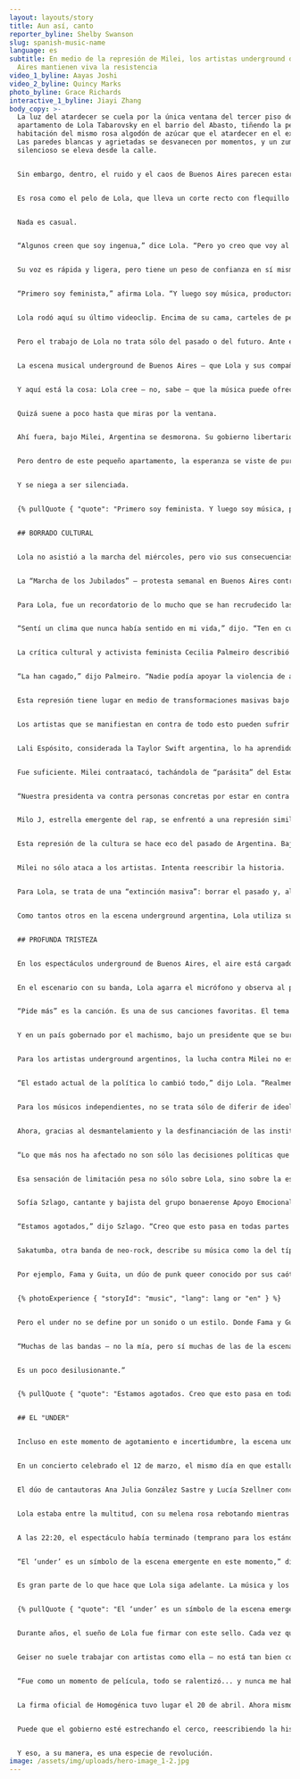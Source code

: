```yaml
---
layout: layouts/story
title: Aun así, canto
reporter_byline: Shelby Swanson
slug: spanish-music-name
language: es
subtitle: En medio de la represión de Milei, los artistas underground de Buenos
  Aires mantienen viva la resistencia
video_1_byline: Aayas Joshi
video_2_byline: Quincy Marks
photo_byline: Grace Richards
interactive_1_byline: Jiayi Zhang
body_copy: >-
  La luz del atardecer se cuela por la única ventana del tercer piso del
  apartamento de Lola Tabarovsky en el barrio del Abasto, tiñendo la pequeña
  habitación del mismo rosa algodón de azúcar que el atardecer en el exterior.
  Las paredes blancas y agrietadas se desvanecen por momentos, y un zumbido
  silencioso se eleva desde la calle. 


  Sin embargo, dentro, el ruido y el caos de Buenos Aires parecen estar muy lejos. Su apartamento es un mundo en sí mismo. Y es rosa.


  Es rosa como el pelo de Lola, que lleva un corte recto con flequillo desigual. Sus zapatillas Converse rosas están en una estantería cercana. Su guitarra, que toca como vocalista de su grupo de pop Homogénica, también es rosa y está llena de pegatinas de mariposas.


  Nada es casual.


  “Algunos creen que soy ingenua,” dice Lola. “Pero yo creo que voy al grano.”


  Su voz es rápida y ligera, pero tiene un peso de confianza en sí misma, como si estuviera a medio camino entre contarte un secreto y empezar una revolución. Mira a Celeste Nanfaro, su directora creativa y mejor amiga, que asiente con la cabeza mientras Lola rebusca en una estantería abarrotada de ropa. Hay un vestido rojo de lentejuelas que brilla como una bola de discoteca, una cazadora de cuero de los años 80 agrietada por el paso del tiempo y heredada de su abuelo. Y una camisa de tul rosa, delicada pero desafiante.


  “Primero soy feminista,” afirma Lola. “Y luego soy música, productora, estudiante, mujer... cualquiera de esas cosas. Creo que pongo un sello feminista en todo lo que hago.”


  Lola rodó aquí su último videoclip. Encima de su cama, carteles de películas de los 80 — *Footloose* y *The Breakfast Club* — han sido retocados con Photoshop para incluir los nombres de canciones que su banda aún no ha publicado. Pequeños huevos de Pascua para los fans. El apartamento es un collage de pasados prestados y futuros imaginados, cuidadosamente dispuestos como el lienzo de un artista.


  Pero el trabajo de Lola no trata sólo del pasado o del futuro. Ante el creciente autoritarismo de la Argentina del Presidente Javier Milei, Lola y otros artistas canalizan sus frustraciones en la música.


  La escena musical underground de Buenos Aires — que Lola y sus compañeros llaman “el under” — no es un movimiento masivo y comercial. Es rebelde, antiestablishment y local. No se trata de bandas que llenan estadios, sino de grupos de jóvenes adultos que prosperan en locales íntimos, pequeños clubes y bares de mala muerte donde pueden crear una base de seguidores “boca a boca.” Puede que su alcance no sea masivo, pero su influencia en la cultura local — proporcionando música auténtica y sin filtros que habla directamente de las luchas y frustraciones de hoy en día — es innegable.


  Y aquí está la cosa: Lola cree — no, sabe — que la música puede ofrecer una vía de escape. Que una guitarra rosa, una camisa de tul y un estribillo pop que se puede corear a gritos pueden ser reafirmantes y catárticos a partes iguales.


  Quizá suene a poco hasta que miras por la ventana.


  Ahí fuera, bajo Milei, Argentina se desmorona. Su gobierno libertario ha destripado los programas sociales. Ha recortado drásticamente las subvenciones a la vivienda, la educación y el transporte. Está tomando medidas enérgicas contra los derechos de los artistas. En las calles de Buenos Aires, las protestas se enfrentan ahora a violentas medidas represivas.


  Pero dentro de este pequeño apartamento, la esperanza se viste de purpurina y tacones altos.


  Y se niega a ser silenciada.


  {% pullQuote { "quote": "Primero soy feminista. Y luego soy música, productora, estudiante, mujer... cualquiera de esas cosas. Creo que pongo un sello feminista en todo lo que hago.", "attribution": "Lola Tabarovsky", "role": "Música" } %}


  ## BORRADO CULTURAL


  Lola no asistió a la marcha del miércoles, pero vio sus consecuencias. Vive a una manzana del Congreso y, mientras volvía a casa, fue testigo de todo: contenedores en llamas, gente corriendo y pánico en el aire.


  La “Marcha de los Jubilados” — protesta semanal en Buenos Aires contra las medidas de austeridad respaldadas por Milei — se tornó violenta el 12 de marzo. La policía argentina respondió con gases lacrimógenos, balas de goma y cañones de agua. La represión, condenada por la Comisión Interamericana de Derechos Humanos, causó 20 heridos. Una mujer de 87 años sufrió traumatismo craneoencefálico. El fotoperiodista Pablo Grillo resultó gravemente herido y fue hospitalizado tras ser alcanzado por un bote de gas lacrimógeno.


  Para Lola, fue un recordatorio de lo mucho que se han recrudecido las cosas bajo el mandato de Milei.


  “Sentí un clima que nunca había sentido en mi vida,” dijo. “Ten en cuenta que soy una persona que ha ido a marchas desde que tenía 12 años. Es la primera vez que me sentí realmente mal y asustada.”


  La crítica cultural y activista feminista Cecilia Palmeiro describió la violencia como un posible punto de ruptura.


  “La han cagado,” dijo Palmeiro. “Nadie podía apoyar la violencia de ayer. Hay que ser muy cobarde para atacar a gente que apenas puede andar.”


  Esta represión tiene lugar en medio de transformaciones masivas bajo Milei. Sus medidas de austeridad han estabilizado la inflación, pero han sumido a millones de personas en el desempleo y la pobreza. Su gobierno ha atacado a los movimientos sociales, desestimado los derechos del colectivo LGBTQ+ y desmantelado las protecciones contra la violencia de género.


  Los artistas que se manifiestan en contra de todo esto pueden sufrir consecuencias.


  Lali Espósito, considerada la Taylor Swift argentina, lo ha aprendido de primera mano. Feminista y aliada del colectivo LGBTQ+, Espósito nunca ha sido la crítica más ruidosa de Milei. Tras su victoria en las primarias de agosto de 2023, tuiteó: “Qué peligroso, qué triste.”


  Fue suficiente. Milei contraatacó, tachándola de “parásita” del Estado.


  “Nuestra presidenta va contra personas concretas por estar en contra del Gobierno,” dijo Lola, "y lo que pasa es que esta gente ni siquiera está tan en contra del Gobierno. No es que Lali sea la mayor feminista queer... es literalmente sólo una chica.”


  Milo J, estrella emergente del rap, se enfrentó a una represión similar. Cuando planeó un concierto en el antiguo centro de tortura de la junta militar argentina de los años 80, el gobierno de Milei lo impidió, provocando indignación y acusaciones de censura.


  Esta represión de la cultura se hace eco del pasado de Argentina. Bajo la junta militar (1976-1983), los artistas fueron censurados, exiliados o desaparecieron. En la actualidad, el gobierno de Milei practica una forma similar de supresión, restando importancia a las violaciones de los derechos humanos de aquella época. Milei ha recortado la financiación del Banco Nacional de Datos Genéticos, que identifica los restos de las víctimas de la dictadura militar, y ha cerrado la unidad de investigación de desapariciones forzadas de la Comisión Nacional de Identidad.


  Milei no sólo ataca a los artistas. Intenta reescribir la historia.


  Para Lola, se trata de una “extinción masiva”: borrar el pasado y, al mismo tiempo, el poder de los artistas para documentar el presente.


  Como tantos otros en la escena underground argentina, Lola utiliza su música para preservar lo que el gobierno intenta borrar.


  ## PROFUNDA TRISTEZA


  En los espectáculos underground de Buenos Aires, el aire está cargado de humo, sudor y algo más difícil de definir: algo eléctrico. Puede que el gobierno esté tomando medidas enérgicas contra la disidencia pública, pero en estos estrechos locales de “bricolaje,” la resistencia es más fuerte que nunca.


  En el escenario con su banda, Lola agarra el micrófono y observa al público, un mar de caras jóvenes que animan y extienden los brazos.


  “Pide más” es la canción. Es una de sus canciones favoritas. El tema trata de las citas con hombres en el mundo de la música. Pero, en realidad, trata de la arrogancia masculina, esa que lo impregna todo, desde una fiesta en casa hasta los salones del poder. Al final de la canción, Lola se tira al suelo. Grita. El público también grita. Lola ni siquiera se oye a sí misma.


  Y en un país gobernado por el machismo, bajo un presidente que se burla del feminismo, ese tipo de liberación parece radical.


  Para los artistas underground argentinos, la lucha contra Milei no es abstracta, aunque su arte lo sea. Sus políticas han afectado directamente a las artes. En marzo, su administración desreguló el cobro de derechos de autor a través de sociedades de gestión colectiva que apoyan a los artistas con pensiones, ayuda financiera y servicios legales. En agosto, eliminó los derechos de autor de la música en espacios privados como hoteles y fiestas, una medida que, según los críticos, recorta una fuente de ingresos vital para los artistas.


  “El estado actual de la política lo cambió todo,” dijo Lola. “Realmente lo cambió todo.”


  Para los músicos independientes, no se trata sólo de diferir de ideología política: es una cuestión de supervivencia. Antes, los artistas en apuros podían solicitar subvenciones al Fondo Nacional de las Artes o al Ministerio de Cultura, explica Lola.


  Ahora, gracias al desmantelamiento y la desfinanciación de las instituciones culturales públicas por parte de Milei, esos salvavidas no existen.


  “Lo que más nos ha afectado no son sólo las decisiones políticas que ha tomado Milei, sino también que nos afecta la crisis \[económica] como a todo el mundo -como a un profesor, como a todo el mundo- y no tenemos dinero,” dijo Lola. "Y las bandas no pueden hacer nada. Las bandas no pueden planear crear un álbum, montar un gran espectáculo ni hacer nada porque, literalmente, no pueden permitírselo.”


  Esa sensación de limitación pesa no sólo sobre Lola, sino sobre la escena en su conjunto, y muchos músicos underground canalizan su frustración en sus letras.


  Sofía Szlago, cantante y bajista del grupo bonaerense Apoyo Emocional, afirma que la política está afectando a los jóvenes argentinos “muchísimo, incluso emocionalmente.”


  “Estamos agotados,” dijo Szlago. “Creo que esto pasa en todas partes del mundo, pero en Argentina creo que es la primera vez que lo vivimos con una tristeza tan profunda.”


  Sakatumba, otra banda de neo-rock, describe su música como la del típico joven argentino de 23 años, arruinado y preocupado por el futuro. Buenos Vampiros, de Mar del Plata, que debutará este año en Europa, explora la tensión entre la luz y la oscuridad tanto en su sonido como en sus temas. Su canción “Desmotivada” capta los sentimientos de los jóvenes “desmotivados, tristes y aburridos.” 


  Por ejemplo, Fama y Guita, un dúo de punk queer conocido por sus caóticos directos, su humor mordaz y sus mezclas de géneros que van de la cumbia al hard bass. Descritos como una banda y una fiesta a la vez, sus canciones — como la ferozmente satírica ¡Yankees de Merda! — se burlan del neoliberalismo y la pretensión cultural con un guiño y un grito. 


  {% photoExperience { "storyId": "music", "lang": lang or "en" } %}


  Pero el under no se define por un sonido o un estilo. Donde Fama y Guita optan por la ironía y el volumen, Lola se inclina por la vulnerabilidad y el brillo.


  “Muchas de las bandas — no la mía, pero sí muchas de las de la escena under — on bastante pesimistas,” dijo Lola. "Sus letras tienden a reflejar eso.... Creo que lo peor y más brutal del gobierno de Milei con respecto a la música no es la censura de Lali. Es cómo nos han dejado tan pobres y luchadores que ni siquiera podemos hacer música.


  Es un poco desilusionante.”


  {% pullQuote { "quote": "Estamos agotados. Creo que esto pasa en todas partes del mundo, pero en Argentina creo que es la primera vez que lo vivimos con una tristeza tan profunda", "attribution": "Sofía Szlago", "role": "Música" } %}


  ## EL "UNDER"


  Incluso en este momento de agotamiento e incertidumbre, la escena underground de Buenos Aires se niega a desvanecerse.


  En un concierto celebrado el 12 de marzo, el mismo día en que estalló la violencia en una protesta pacífica, el Strummer Bar vibró con el movimiento. Más allá de las puertas metálicas adornadas con pegatinas, en un callejón sin pretensiones, las voces se alzaron en un coro colectivo y desafiante. Kill Flora subió al escenario y su música osciló entre melodías suaves y cadenciosas y una energía cruda y abrasiva.


  El dúo de cantautoras Ana Julia González Sastre y Lucía Szellner concibieron el grupo como una forma de catarsis. Algunas de sus canciones son melancólicas y oníricas, subrayadas por un sentimiento de desilusión. Otras son deliberadamente absurdas, y esgrimen la sexualidad femenina como un instrumento contundente destinado tanto a provocar como a divertir. Su canción “Pussy Pancake” — la frase se repite no menos de 20 veces en menos de tres minutos — es un himno a la liberación sexual. Aquella noche, en el Strummer Bar, provocó un frenesí de moshing, headbanging y risas entre jóvenes de ambos sexos.


  Lola estaba entre la multitud, con su melena rosa rebotando mientras bailaba y cantaba. Esa noche no estaba en el escenario, pero no tenía por qué. La música, el movimiento, es más grande que cualquier persona.


  A las 22:20, el espectáculo había terminado (temprano para los estándares de Buenos Aires) y los fans salieron a la húmeda noche, intercambiando cigarrillos y planeando su próximo movimiento. Santino Isnardes, de 17 años, y sus amigos, que acababan de dominar el mosh pit, hablaron del impacto de artistas y espacios como éste.


  “El ‘under’ es un símbolo de la escena emergente en este momento,” dijo Isnardes. "La idea principal es decir lo que está pasando. Decir lo que quieres decir, lo que necesitas decir. Creo que el underground es muy importante ahora mismo... es la voz de mucha gente joven.”


  Es gran parte de lo que hace que Lola siga adelante. La música y los fans, por supuesto, pero también su reciente fichaje por el sello Geiser.


  {% pullQuote { "quote": "El ‘under’ es un símbolo de la escena emergente en este momento. La idea principal es decir lo que está pasando. Decir lo que quieres decir, lo que necesitas decir. Creo que el underground es muy importante ahora mismo... es la voz de mucha gente joven.", "attribution": "Santino Isnardes", "role": "Melómano" } %}


  Durante años, el sueño de Lola fue firmar con este sello. Cada vez que veía una estrella fugaz o soplaba las velas de su cumpleaños, lo deseaba.


  Geiser no suele trabajar con artistas como ella — no está tan bien conectada y no encaja en su sonido típico — pero la red de contactos de Lola dio sus frutos. Todo surgió durante un gran espectáculo en febrero, al que asistió el equipo de Geiser.


  “Fue como un momento de película, todo se ralentizó... y nunca me había sentido tan presente,” dice de aquella actuación. “Todo estaba donde tenía que estar.”


  La firma oficial de Homogénica tuvo lugar el 20 de abril. Ahora mismo están colaborando con Geiser en su próximo álbum.


  Puede que el gobierno esté estrechando el cerco, reescribiendo la historia y silenciando la disidencia. Pero en los clubes clandestinos, en las paredes pintadas de rosa del tercer piso de Lola y en un coro de voces que gritan letras al vacío, algo más está tomando forma: un registro del presente y un proyecto para el futuro.


  Y eso, a su manera, es una especie de revolución.
image: /assets/img/uploads/hero-image_1-2.jpg
---
```

